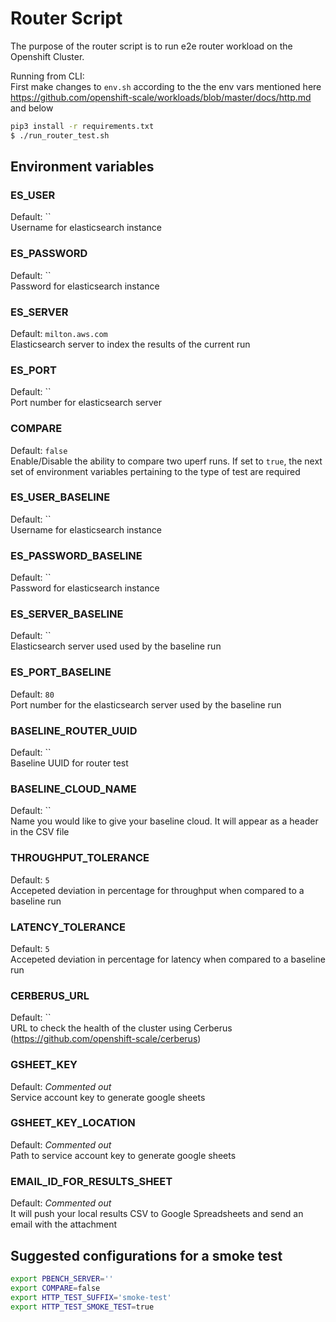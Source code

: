 # Router Script

The purpose of the router script is to run e2e router workload on the Openshift Cluster.

Running from CLI:    
First make changes to `env.sh` according to the the env vars mentioned here https://github.com/openshift-scale/workloads/blob/master/docs/http.md and below
```sh
pip3 install -r requirements.txt
$ ./run_router_test.sh 
```

## Environment variables

### ES_USER
Default: ``     
Username for elasticsearch instance

### ES_PASSWORD
Default: ``             
Password for elasticsearch instance

### ES_SERVER
Default: `milton.aws.com`                
Elasticsearch server to index the results of the current run

### ES_PORT
Default: ``              
Port number for elasticsearch server

### COMPARE
Default: `false`    
Enable/Disable the ability to compare two uperf runs. If set to `true`, the next set of environment variables pertaining to the type of test are required

### ES_USER_BASELINE
Default: ``             
Username for elasticsearch instance

### ES_PASSWORD_BASELINE
Default: ``               
Password for elasticsearch instance

### ES_SERVER_BASELINE 
Default: ``    
Elasticsearch server used used by the baseline run 

### ES_PORT_BASELINE
Default: `80`   
Port number for the elasticsearch server used by the baseline run

### BASELINE_ROUTER_UUID
Default: ``    
Baseline UUID for router test  

### BASELINE_CLOUD_NAME
Default: ``               
Name you would like to give your baseline cloud. It will appear as a header in the CSV file

### THROUGHPUT_TOLERANCE
Default: `5`   
Accepeted deviation in percentage for throughput when compared to a baseline run

### LATENCY_TOLERANCE
Default: `5`   
Accepeted deviation in percentage for latency when compared to a baseline run

### CERBERUS_URL
Default: ``     
URL to check the health of the cluster using Cerberus (https://github.com/openshift-scale/cerberus)

### GSHEET_KEY
Default: *Commented out*               
Service account key to generate google sheets

### GSHEET_KEY_LOCATION
Default: *Commented out*              
Path to service account key to generate google sheets

### EMAIL_ID_FOR_RESULTS_SHEET
Default: *Commented out*        
It will push your local results CSV to Google Spreadsheets and send an email with the attachment

## Suggested configurations for a smoke test

```sh
export PBENCH_SERVER=''
export COMPARE=false
export HTTP_TEST_SUFFIX='smoke-test'
export HTTP_TEST_SMOKE_TEST=true
```


